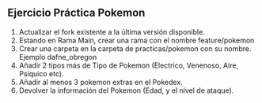 ## Ejercicio Práctica Pokemon

1. Actualizar el fork existente a la última versión disponible.
2. Estando en Rama Main, crear una rama con el nombre feature/pokemon
3. Crear una carpeta en la carpeta de practicas/pokemon con su nombre. Ejemplo dafne_obregon
4. Añadir 2 tipos más de Tipo de Pokemon (Electrico, Venenoso, Aire, Psíquico etc).
5. Añadir al menos 3 pokemon extras en el Pokedex.
6. Devolver la información del Pokemon (Edad, y el nivel de ataque).